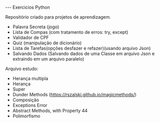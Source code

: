 --- Exercicios Python 

Repositório criado para projetos de aprendizagem.

- Palavra Secreta (jogo)
- Lista de Compas (com tratamento de erros: try, except)
- Validador de CPF
- Quiz (manipulação de dicionário)
- Lista de Tarefas(opções desfazer e refazer)(usando arquivo Json)
- Salvando Dados (Salvando dados de uma Classe em arquivo Json e extraindo em um arquivo paralelo)

Arquivo estudo:

- Herança multipla
- Herança
- Super
- Dunder Methods (https://rszalski.github.io/magicmethods/) 
- Composição
- Exceptions Error
- Abstract Methods, with Property 44
- Polimorfismo
  
